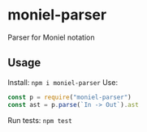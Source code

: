 # moniel-parser
Parser for Moniel notation

## Usage

Install: ```npm i moniel-parser```
Use:
```javascript
const p = require("moniel-parser")
const ast = p.parse(`In -> Out`).ast
```

Run tests: ```npm test```
